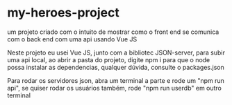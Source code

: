 # my-heroes-project
um projeto criado com o intuito de mostrar como o front end se comunica com o back end com uma api usando Vue JS

Neste projeto eu usei Vue JS, junto com a bibliotec JSON-server, para subir uma api local, ao abrir a pasta do projeto, digite npm i para que o node possa instalar as dependencias, qualquer dúvida, consulte o packages.json

Para rodar os servidores json, abra um terminal a parte e rode um "npm run api", se quiser rodar os usuários também, rode "npm run userdb" em outro terminal
